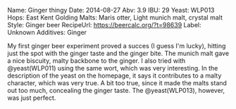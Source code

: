 Name: Ginger thingy
Date: 2014-08-27
Abv: 3.9
IBU: 29
Yeast: WLP013
Hops: East Kent Golding
Malts: Maris otter, Light munich malt, crystal malt
Style: Ginger beer
RecipeUrl: https://beercalc.org/?t=98639
Label: Unknown
Additives: Ginger

My first ginger beer experiment proved a succes (I guess I'm lucky), hitting just the spot with the ginger taste and the ginger bite. The munich malt gave a nice biscuity, malty backbone to the ginger. I also tried with @yeast(WLP011) using the same wort, which was very interesting. In the description of the yeast on the homepage, it says it contributes to a malty character, which was very true. A bit too true, since it made the malts stand out too much, concealing the ginger taste. The @yeast(WLP013), however, was just perfect. 
